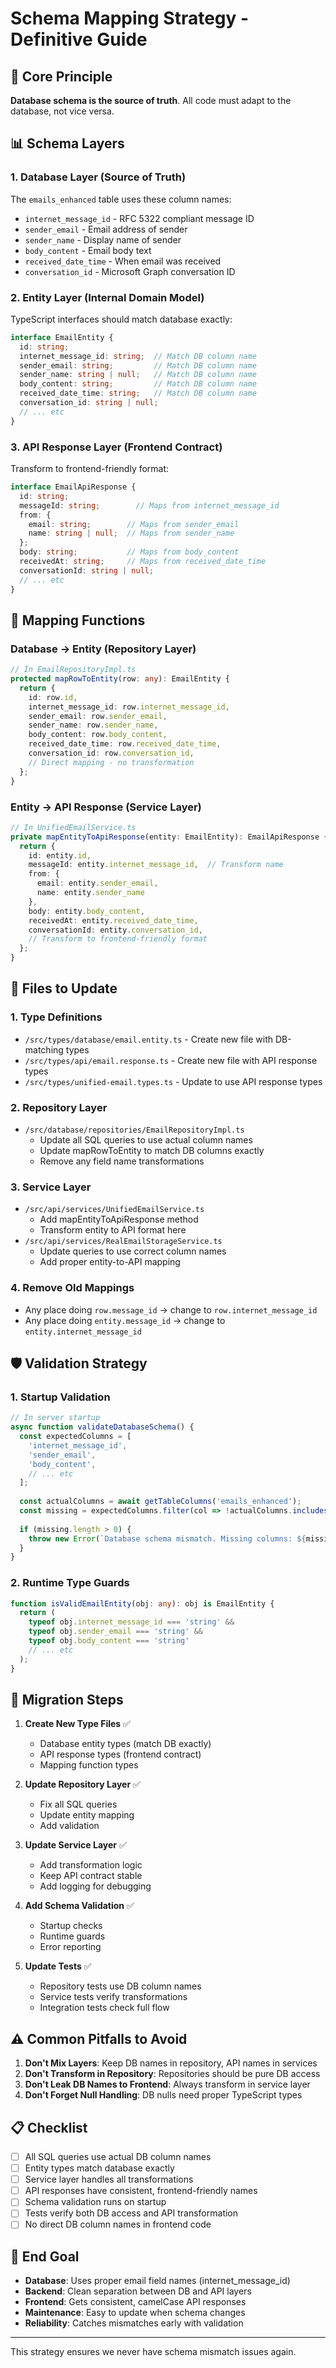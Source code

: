 # Schema Mapping Strategy - Definitive Guide

## 🎯 Core Principle

**Database schema is the source of truth**. All code must adapt to the database, not vice versa.

## 📊 Schema Layers

### 1. Database Layer (Source of Truth)
The `emails_enhanced` table uses these column names:
- `internet_message_id` - RFC 5322 compliant message ID
- `sender_email` - Email address of sender
- `sender_name` - Display name of sender
- `body_content` - Email body text
- `received_date_time` - When email was received
- `conversation_id` - Microsoft Graph conversation ID

### 2. Entity Layer (Internal Domain Model)
TypeScript interfaces should match database exactly:
```typescript
interface EmailEntity {
  id: string;
  internet_message_id: string;  // Match DB column name
  sender_email: string;         // Match DB column name
  sender_name: string | null;   // Match DB column name
  body_content: string;         // Match DB column name
  received_date_time: string;   // Match DB column name
  conversation_id: string | null;
  // ... etc
}
```

### 3. API Response Layer (Frontend Contract)
Transform to frontend-friendly format:
```typescript
interface EmailApiResponse {
  id: string;
  messageId: string;        // Maps from internet_message_id
  from: {
    email: string;        // Maps from sender_email
    name: string | null;  // Maps from sender_name
  };
  body: string;           // Maps from body_content
  receivedAt: string;     // Maps from received_date_time
  conversationId: string | null;
  // ... etc
}
```

## 🔄 Mapping Functions

### Database → Entity (Repository Layer)
```typescript
// In EmailRepositoryImpl.ts
protected mapRowToEntity(row: any): EmailEntity {
  return {
    id: row.id,
    internet_message_id: row.internet_message_id,
    sender_email: row.sender_email,
    sender_name: row.sender_name,
    body_content: row.body_content,
    received_date_time: row.received_date_time,
    conversation_id: row.conversation_id,
    // Direct mapping - no transformation
  };
}
```

### Entity → API Response (Service Layer)
```typescript
// In UnifiedEmailService.ts
private mapEntityToApiResponse(entity: EmailEntity): EmailApiResponse {
  return {
    id: entity.id,
    messageId: entity.internet_message_id,  // Transform name
    from: {
      email: entity.sender_email,
      name: entity.sender_name
    },
    body: entity.body_content,
    receivedAt: entity.received_date_time,
    conversationId: entity.conversation_id,
    // Transform to frontend-friendly format
  };
}
```

## 📁 Files to Update

### 1. Type Definitions
- `/src/types/database/email.entity.ts` - Create new file with DB-matching types
- `/src/types/api/email.response.ts` - Create new file with API response types
- `/src/types/unified-email.types.ts` - Update to use API response types

### 2. Repository Layer
- `/src/database/repositories/EmailRepositoryImpl.ts`
  - Update all SQL queries to use actual column names
  - Update mapRowToEntity to match DB columns exactly
  - Remove any field name transformations

### 3. Service Layer
- `/src/api/services/UnifiedEmailService.ts`
  - Add mapEntityToApiResponse method
  - Transform entity to API format here
- `/src/api/services/RealEmailStorageService.ts`
  - Update queries to use correct column names
  - Add proper entity-to-API mapping

### 4. Remove Old Mappings
- Any place doing `row.message_id` → change to `row.internet_message_id`
- Any place doing `entity.message_id` → change to `entity.internet_message_id`

## 🛡️ Validation Strategy

### 1. Startup Validation
```typescript
// In server startup
async function validateDatabaseSchema() {
  const expectedColumns = [
    'internet_message_id',
    'sender_email',
    'body_content',
    // ... etc
  ];
  
  const actualColumns = await getTableColumns('emails_enhanced');
  const missing = expectedColumns.filter(col => !actualColumns.includes(col));
  
  if (missing.length > 0) {
    throw new Error(`Database schema mismatch. Missing columns: ${missing.join(', ')}`);
  }
}
```

### 2. Runtime Type Guards
```typescript
function isValidEmailEntity(obj: any): obj is EmailEntity {
  return (
    typeof obj.internet_message_id === 'string' &&
    typeof obj.sender_email === 'string' &&
    typeof obj.body_content === 'string'
    // ... etc
  );
}
```

## 🚦 Migration Steps

1. **Create New Type Files** ✅
   - Database entity types (match DB exactly)
   - API response types (frontend contract)
   - Mapping function types

2. **Update Repository Layer** ✅
   - Fix all SQL queries
   - Update entity mapping
   - Add validation

3. **Update Service Layer** ✅
   - Add transformation logic
   - Keep API contract stable
   - Add logging for debugging

4. **Add Schema Validation** ✅
   - Startup checks
   - Runtime guards
   - Error reporting

5. **Update Tests** ✅
   - Repository tests use DB column names
   - Service tests verify transformations
   - Integration tests check full flow

## ⚠️ Common Pitfalls to Avoid

1. **Don't Mix Layers**: Keep DB names in repository, API names in services
2. **Don't Transform in Repository**: Repositories should be pure DB access
3. **Don't Leak DB Names to Frontend**: Always transform in service layer
4. **Don't Forget Null Handling**: DB nulls need proper TypeScript types

## 📋 Checklist

- [ ] All SQL queries use actual DB column names
- [ ] Entity types match database exactly
- [ ] Service layer handles all transformations
- [ ] API responses have consistent, frontend-friendly names
- [ ] Schema validation runs on startup
- [ ] Tests verify both DB access and API transformation
- [ ] No direct DB column names in frontend code

## 🎯 End Goal

- **Database**: Uses proper email field names (internet_message_id)
- **Backend**: Clean separation between DB and API layers
- **Frontend**: Gets consistent, camelCase API responses
- **Maintenance**: Easy to update when schema changes
- **Reliability**: Catches mismatches early with validation

---
This strategy ensures we never have schema mismatch issues again.